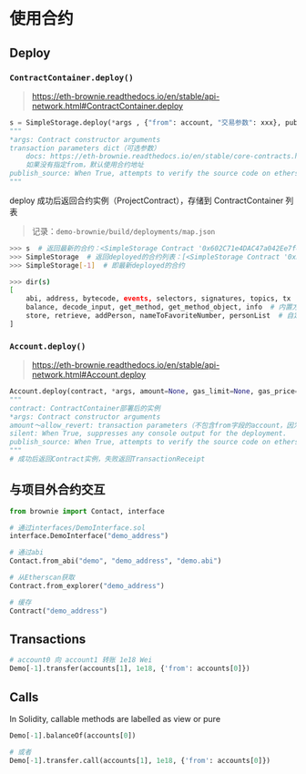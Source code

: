 # 使用合约

## Deploy

### `ContractContainer.deploy()`

> <https://eth-brownie.readthedocs.io/en/stable/api-network.html#ContractContainer.deploy>

```python
s = SimpleStorage.deploy(*args , {"from": account, "交易参数": xxx}, publish_source=False)
"""
*args: Contract constructor arguments
transaction parameters dict（可选参数）
    docs: https://eth-brownie.readthedocs.io/en/stable/core-contracts.html#transaction-parameters
    如果没有指定from，默认使用合约地址
publish_source: When True, attempts to verify the source code on etherscan.io
"""
```

deploy 成功后返回合约实例（ProjectContract），存储到 ContractContainer 列表

> 记录：`demo-brownie/build/deployments/map.json`

```bash
>>> s  # 返回最新的合约：<SimpleStorage Contract '0x602C71e4DAC47a042Ee7f46E0aee17F94A3bA0B6'>
>>> SimpleStorage  # 返回deployed的合约列表：[<SimpleStorage Contract '0x3194cBDC3dbcd3E11a07892e7bA5c3394048Cc87'>, <SimpleStorage Contract '0x602C71e4DAC47a042Ee7f46E0aee17F94A3bA0B6'>]
>>> SimpleStorage[-1]  # 即最新deployed的合约

>>> dir(s)
[
    abi, address, bytecode, events, selectors, signatures, topics, tx  # 内置属性
    balance, decode_input, get_method, get_method_object, info  # 内置方法
    store, retrieve, addPerson, nameToFavoriteNumber, personList  # 自定义方法和属性
]
```

### `Account.deploy()`

> <https://eth-brownie.readthedocs.io/en/stable/api-network.html#Account.deploy>

```python
Account.deploy(contract, *args, amount=None, gas_limit=None, gas_price=None, max_fee=None, priority_fee=None, nonce=None, required_confs=1, allow_revert=False, silent=False, publish_source=False)
"""
contract: ContractContainer部署后的实例
*args: Contract constructor arguments
amount～allow_revert: transaction parameters（不包含from字段的account，因为本身是由account调用的）
silent: When True, suppresses any console output for the deployment.
publish_source: When True, attempts to verify the source code on etherscan.io.
"""
# 成功后返回Contract实例，失败返回TransactionReceipt
```

## 与项目外合约交互

```python
from brownie import Contact, interface

# 通过interfaces/DemoInterface.sol
interface.DemoInterface("demo_address")

# 通过abi
Contact.from_abi("demo", "demo_address", "demo.abi")

# 从Etherscan获取
Contract.from_explorer("demo_address")

# 缓存
Contract("demo_address")
```

## Transactions

```python
# account0 向 account1 转账 1e18 Wei
Demo[-1].transfer(accounts[1], 1e18, {'from': accounts[0]})
```

## Calls

In Solidity, callable methods are labelled as view or pure

```python
Demo[-1].balanceOf(accounts[0])

# 或者
Demo[-1].transfer.call(accounts[1], 1e18, {'from': accounts[0]})
```

